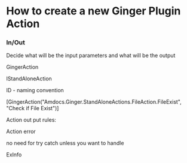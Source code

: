 # How to create a new Ginger Plugin Action

### In/Out
Decide what will be the input parameters and what will be the output


GingerAction


IStandAloneAction

ID - naming convention

[GingerAction("Amdocs.Ginger.StandAloneActions.FileAction.FileExist", "Check if File Exist")]

Action out put rules:



Action error

no need for try catch unless you want to handle


ExInfo
